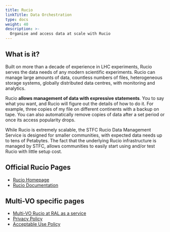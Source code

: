 ```yaml
---
title: Rucio
linkTitle: Data Orchestration
type: docs
weight: 40
description: >-
  Organise and access data at scale with Rucio
---
```


## What is it?

Built on more than a decade of experience in LHC experiments, Rucio serves the
data needs of any modern scientific experiments. Rucio can manage large amounts
of data, countless numbers of files, heterogeneous storage systems, globally
distributed data centres, with monitoring and analytics.

Rucio **allows management of data with expressive statements**. You to say what
you want, and Rucio will figure out the details of how to do it. For example,
three copies of my file on different continents with a backup on tape. You can
also automatically remove copies of data after a set period or once its access
popularity drops.

While Rucio is extremely scalable, the STFC Rucio Data Management Service is
designed for smaller communities, with expected data needs up to tens of
Petabytes. The fact that the underlying Rucio infrastructure is managed by STFC,
allows communities to easily start using and/or test Rucio with little setup
cost.

## Official Rucio Pages

- [Rucio Homepage](https://rucio.cern.ch/)
- [Rucio Documentation](https://rucio.cern.ch/documentation/)

## Multi-VO specific pages

- [Multi-VO Rucio at RAL as a service](https://www.scd.stfc.ac.uk/Pages/SCD-STFC-Rucio-Data-Management-Service.aspx)
- [Privacy Policy](https://www.scd.stfc.ac.uk/Pages/STFC-Rucio-Privacy-Notice.aspx)
- [Acceptable Use Policy](https://www.scd.stfc.ac.uk/Pages/STFC-Rucio-Acceptable-Use-Policy.aspx)
